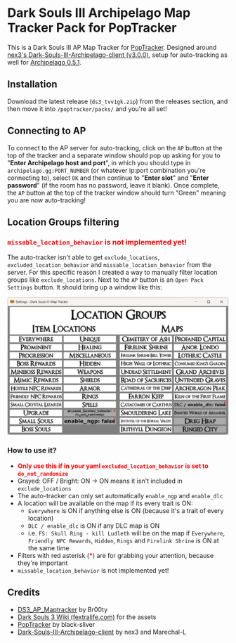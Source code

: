 # Dark Souls III Archipelago Map Tracker Pack for PopTracker

This is a Dark Souls III AP Map Tracker for [PopTracker](https://github.com/black-sliver/PopTracker). Designed around [nex3's Dark-Souls-III-Archipelago-client (v3.0.0)](https://github.com/nex3/Dark-Souls-III-Archipelago-client), setup for auto-tracking as well for [Archipelago 0.5.1](https://archipelago.gg/).

## Installation

Download the latest release (`ds3_tvv1gk.zip`) from the releases section, and then move it into `/poptracker/packs/` and you're all set!

## Connecting to AP

To connect to the AP server for auto-tracking, click on the `AP` button at the top of the tracker and a separate window should pop up asking for you to "__Enter Archipelago host and port__", in which you should type in `archipelago.gg:PORT_NUMBER` (or whatever ip:port combination you're connecting to), select `OK` and then continue to "__Enter slot__" and "__Enter password__" (if the room has no password, leave it blank). Once complete, the `AP` button at the top of the tracker window should turn "Green" meaning you are now auto-tracking!

## Location Groups filtering

### <span style="color:red">`missable_location_behavior` is not implemented yet!</span>

The auto-tracker isn't able to get `exclude_locations`, `excluded_location_behavior` and `missable_location_behavior` from the server. For this specific reason I created a way to manually filter location groups like `exclude_locations`. Next to the `AP` button is an `Open Pack Settings` button. It should bring up a window like this:

![Location Groups filter](images/filter.png)

### How to use it?

- **<span style="color:red">Only use this if in your yaml `excluded_location_behavior` is set to `do_not_randomize`</span>**
- Grayed: OFF / Bright: ON -> ON means it isn't included in `exclude_locations`
- The auto-tracker can only set automatically `enable_ngp` and `enable_dlc`
- A location will be available on the map if its every trait is ON:
    - `Everywhere` is ON if anything else is ON (because it's a trait of every location)
    - `DLC / enable_dlc` is ON if any DLC map is ON
    - i.e. `FS: Skull Ring - kill Ludleth` will be on the map if `Everywhere`, `Friendly NPC Rewards`, `Hidden`, `Rings` and `Firelink Shrine` is ON at the same time
- Filters with red asterisk (**<span style="color:red">*</span>**) are for grabbing your attention, because they're important
- `missable_location_behavior` is not implemented yet!

## Credits
- [DS3_AP_Maptracker](https://github.com/Br00ty/DS3_AP_Maptracker) by Br00ty
- [Dark Souls 3 Wiki (fextralife.com)](https://darksouls3.wiki.fextralife.com/Dark+Souls+3+Wiki) for the assets
- [PopTracker](https://github.com/black-sliver/PopTracker) by black-sliver
- [Dark-Souls-III-Archipelago-client](https://github.com/nex3/Dark-Souls-III-Archipelago-client) by nex3 and Marechal-L
